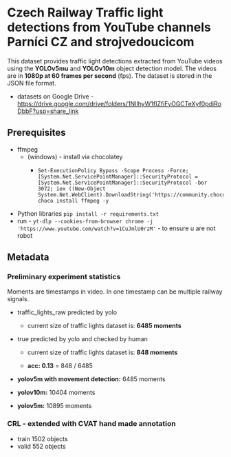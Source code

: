 # Czech Railway Traffic light detections from YouTube channels Parníci CZ and strojvedoucicom
This dataset provides traffic light detections extracted 
from YouTube videos using the **YOLOv5mu** and **YOLOv10m** object detection
model. The videos are in **1080p at 60 frames per
second** (fps). The dataset is stored in the JSON file format.

- datasets on Google Drive - https://drive.google.com/drive/folders/1NIlhyW1fIZfiFyOGCTeXyf0pdiRoDbbF?usp=share_link


## Prerequisites

- ffmpeg
  - (windows) - install via chocolatey
    - ```
      Set-ExecutionPolicy Bypass -Scope Process -Force; [System.Net.ServicePointManager]::SecurityProtocol = [System.Net.ServicePointManager]::SecurityProtocol -bor 3072; iex ((New-Object System.Net.WebClient).DownloadString('https://community.chocolatey.org/install.ps1'))
      choco install ffmpeg -y
      ```
- Python libraries
``pip install -r requirements.txt``
- run - ``yt-dlp --cookies-from-browser chrome -j  'https://www.youtube.com/watch?v=1CuJmlU0rzM'`` - to ensure u are not robot

## Metadata

### Preliminary experiment statistics
Moments are timestamps in video. In one timestamp can be multiple railway signals.


- traffic_lights_raw predicted by yolo
    - current size of traffic lights dataset is: 	 **6485 moments**

- true predicted by yolo and checked by human
  -  current size of traffic lights dataset is: 	 **848 moments**

    - **acc: 	 0.13** =  848 / 6485

- **yolov5m with movement detection:** 6485 moments
- **yolov10m:** 10404 moments
- **yolov5m:** 10895 moments 

### CRL - extended with CVAT hand made annotation
- train 1502 objects
- valid 552 objects